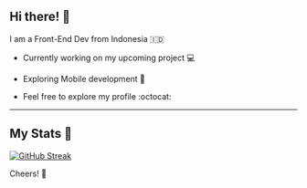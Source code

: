 ## Hi there! :wave:

I am a Front-End Dev from Indonesia 🇮🇩

- Currently working on my upcoming project 💻

- Exploring Mobile development 📱

- Feel free to explore my profile :octocat:

---

## My Stats :100: 

[![GitHub Streak](https://github-readme-streak-stats.herokuapp.com?user=ichsanseanaldi&theme=react&border_radius=4.6&background=000000&sideNums=DD0078&currStreakNum=DD0078)](https://git.io/streak-stats)

Cheers! :beers:
